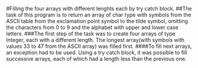 #Filling the four arrays with different lenghts each by try catch block.
##The task of this program is to return an array of char type with symbols from the ASCII table from the exclamation point symbol to the tilde symbol, omitting the characters from 0 to 9 and the alphabet with upper and lower case letters.
###The first step of the task was to create four arrays of type Integer, each with a different length. The longest array(with symbols with values 33 to 47 from the ASCII array) was filled first. 
####To fill next arrays, an exception had to be used. Using a try catch block, it was possible to fill successive arrays, each of which had a length less than the previous one.
